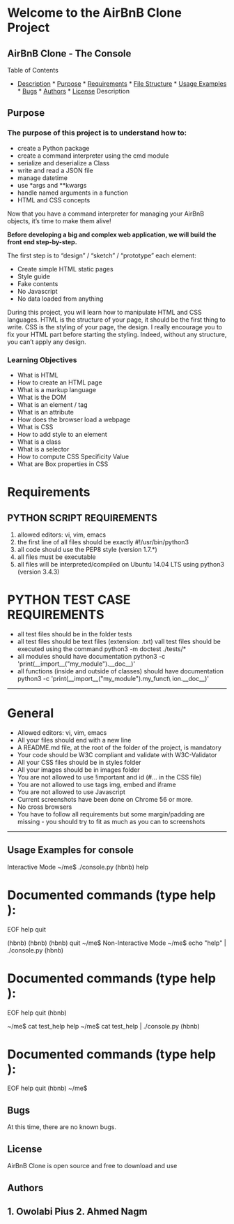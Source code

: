 <h1>Welcome to the AirBnB Clone Project</h1>
  
<h2>AirBnB Clone - The Console</h2>


Table of Contents


* [Description](#description) * [Purpose](#purpose) * [Requirements](#requirements) * [File Structure](#file-structure) * [Usage Examples](#usage-examples) * [Bugs](#bugs) * [Authors](#authors) * [License](#license)
Description


<h2>Purpose</h2>
<h3>The purpose of this project is to understand how to: </h3>
<ul>
<li>create a Python package</li>
<li>create a command interpreter using the cmd module</li>
<li>serialize and deserialize a Class</li>
<li>write and read a JSON file</li>
<li>manage datetime</li>
<li>use *args and **kwargs</li>
<li>handle named arguments in a function</li>
<li>HTML and CSS concepts</li>
  </ul>
<p>Now that you have a command interpreter for managing your AirBnB objects, it’s time to make them alive! </p>

<p><b>Before developing a big and complex web application, we will build the front end step-by-step.</b></p>
<p>The first step is to “design” / “sketch” / “prototype” each element: </p>
<ul>
  <li>Create simple HTML static pages</li>
  <li>Style guide</li>
  <li>Fake contents</li>
  <li>No Javascript</li>
  <li>No data loaded from anything</li>
</ul>
<p>During this project, you will learn how to manipulate HTML and CSS languages. HTML is the structure of your page, it should be the first thing to write. CSS is the styling of your page, the design. I really encourage you to fix your HTML part before starting the styling. Indeed, without any structure, you can’t apply any design.</p>

<h3>Learning Objectives</h3>
<ul>
  <li>What is HTML</li>
<li>How to create an HTML page</li>
<li>What is a markup language</li>
<li>What is the DOM</li>
<li>What is an element / tag</li>
<li>What is an attribute</li>
<li>How does the browser load a webpage</li>
<li>What is CSS</li>
<li>How to add style to an element</li>
<li>What is a class</li>
<li>What is a selector</li>
<li>How to compute CSS Specificity Value</li>
<li>What are Box properties in CSS</li>
</ul>

<h1>Requirements</h1>
<h2>PYTHON SCRIPT REQUIREMENTS</h2>
<ol>
<li>allowed editors: vi, vim, emacs</li>
<li>the first line of all files should be exactly #!/usr/bin/python3</li>
<li>all code should use the PEP8 style (version 1.7.*)</li>
<li>all files must be executable</li>
<li>all files will be interpreted/compiled on Ubuntu 14.04 LTS using python3 (version 3.4.3)</li>
  </ol>
<h1>PYTHON TEST CASE REQUIREMENTS</h1>
<ul>
<li>all test files should be in the folder tests
<li>all test files should be text files (extension: .txt)
vall test files should be executed using the command python3 -m doctest ./tests/*
<li>all modules should have documentation python3 -c 'print(__import__("my_module").__doc__)'
<li>all functions (inside and outside of classes) should have documentation python3 -c 'print(__import__("my_module").my_funct\ ion.__doc__)'</li>
  </ul>
  <hr/>
<h1>General</h1>
<ul>
<li>Allowed editors: vi, vim, emacs</li>
<li>All your files should end with a new line</li>
<li>A README.md file, at the root of the folder of the project, is mandatory</li>
<li>Your code should be W3C compliant and validate with W3C-Validator</li>
<li>All your CSS files should be in styles folder</li>
<li>All your images should be in images folder</li>
<li>You are not allowed to use !important and id (#... in the CSS file)</li>
<li>You are not allowed to use tags img, embed and iframe</li>
<li>You are not allowed to use Javascript</li>
<li>Current screenshots have been done on Chrome 56 or more.</li>
<li>No cross browsers</li>
<li>You have to follow all requirements but some margin/padding are missing - you should try to fit as much as you can to screenshots</li>
  </ul>
  <hr />
<h2>Usage Examples for console</h2>
Interactive Mode
~/me$ ./console.py
(hbnb) help

Documented commands (type help <topic>):
========================================
EOF  help  quit

(hbnb)
(hbnb)
(hbnb) quit
~/me$
Non-Interactive Mode
~/me$ echo "help" | ./console.py
(hbnb)

Documented commands (type help <topic>):
========================================
EOF  help  quit
(hbnb)

~/me$ cat test_help
help
~/me$ cat test_help | ./console.py
(hbnb)

Documented commands (type help <topic>):
========================================
EOF  help  quit
(hbnb)
~/me$
<h2>Bugs</h2>
  <p>At this time, there are no known bugs.</p>

  <h2>License</h2>
  <p>AirBnB Clone is open source and free to download and use</p>

<h2>Authors<h2>
  1. Owolabi Pius
  2. Ahmed Nagm

